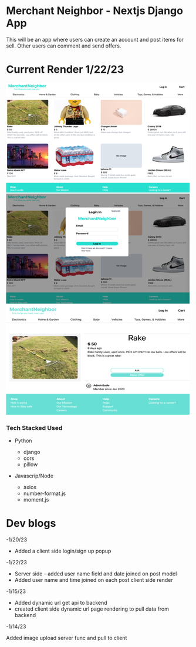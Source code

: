 # Merchant Neighbor - Nextjs Django App

<p>This will be an app where users can create an account and post items for sell. Other users can comment and send offers.</p>

<h1>Current Render 1/22/23</h1>
<img src="./webappRenders/render_04.png" width=500px height=300px/> 
<img src="./webappRenders/render_03_2.png" width=500px height=300px/>
<img src="./webappRenders/render_04_1.png" width=500px height=300px/>

<h3>Tech Stacked Used</h3>

- Python

  - django
  - cors
  - pillow

- Javascrip/Node

  - axios
  - number-format.js
  - moment.js

<h1>Dev blogs</h1>
-1/20/23

- Added a client side login/sign up popup

-1/22/23

- Server side - added user name field and date joined on post model
- Added user name and time joined on each post client side render

-1/15/23

- Added dynamic url get api to backend
- created client side dynamic url page rendering to pull data from backend

-1/14/23

Added image upload server func and pull to client
